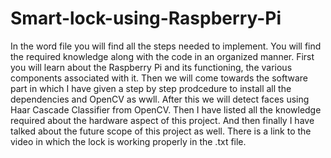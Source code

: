 # Smart-lock-using-Raspberry-Pi

In the word file you will find all the steps needed to implement. You will find the required knowledge along with the code in an organized manner.
First you will learn about the Raspberry Pi and its functioning, the various components associated with it. 
Then we will come towards the software part in which I have given a step by step prodcedure to install all the dependencies and OpenCV as wwll.
After this we will detect faces using Haar Cascade Classifier from OpenCV. 
Then I have listed all the knowledge required about the hardware aspect of this project.
And then finally I have talked about the future scope of this project as well.
There is a link to the video in which the lock is working properly in the .txt file.
